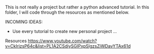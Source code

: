 This is not really a project but rather a python advanced tutorial. In this folder, I will code through the resources as mentioned below.

INCOMING IDEAS:
- Use every tutorial to create new personal project
...

Resources
https://www.youtube.com/watch?v=CkIrizsP64c&list=PL1A2CSdiySGIPxpSlgzsZiWDavYTAx61d

